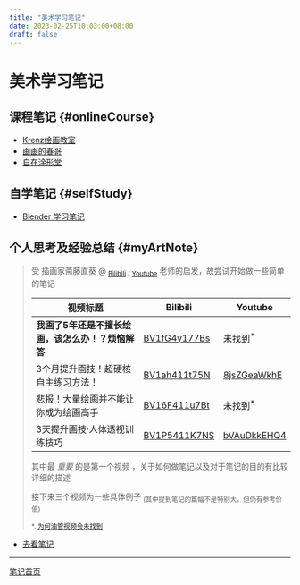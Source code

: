 ```yaml
---
title: "美术学习笔记"
date: 2023-02-25T10:03:00+08:00
draft: false
---
```


# 美术学习笔记

## 课程笔记 {#onlineCourse}

+ [Krenz绘画教室](./krenzArtwork)
+ [画画的春哥](./chuns)
+ [自在涂形堂](./ants)

## 自学笔记 {#selfStudy}

+ [Blender 学习笔记](./selfStudy/Blender)

## 个人思考及经验总结 {#myArtNote}

   > 受 插画家斋藤直葵 @ <sub>[Bilibili](https://space.bilibili.com/1688563568) / [Youtube](https://www.youtube.com/@saitonaoki2)</sub> 老师的启发，故尝试开始做一些简单的笔记
   >
   > 视频标题 | Bilibili | Youtube
   > ---- | ---- | ----
   > **我画了5年还是不擅长绘画，该怎么办！？烦恼解答** | [BV1fG4y177Bs](https://www.bilibili.com/video/BV1fG4y177Bs) | 未找到<sup>\*</sup>
   > 3个月提升画技！超硬核自主练习方法！ | [BV1ah411t75N](https://www.bilibili.com/video/BV1ah411t75N) | [8jsZGeaWkhE](https://www.youtube.com/watch?v=8jsZGeaWkhE)
   > 悲报！大量绘画并不能让你成为绘画高手 | [BV16F411u7Bt](https://www.bilibili.com/video/BV16F411u7Bt) | 未找到<sup>\*</sup>
   > 3天提升画技·人体透视训练技巧 | [BV1P5411K7NS](https://www.bilibili.com/video/BV1P5411K7NS) | [bVAuDkkEHQ4](https://www.youtube.com/watch?v=bVAuDkkEHQ4)
   >
   > 其中最 *重要* 的是第一个视频  ，关于如何做笔记以及对于笔记的目的有比较详细的描述
   >
   > 接下来三个视频为一些具体例子 <sub>(其中提到笔记的篇幅不是特别大，但仍有参考价值)</sub>
   >
   > <sub>\*. [为何油管视频会未找到](https://www.bilibili.com/read/cv22619955)</sub>

+ [去看笔记](./myNote)

---

[笔记首页](/)